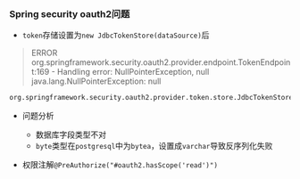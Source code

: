 ### Spring security oauth2问题





* `token`存储设置为`new JdbcTokenStore(dataSource)`后

>  ERROR org.springframework.security.oauth2.provider.endpoint.TokenEndpoint:169 - Handling error: NullPointerException, null java.lang.NullPointerException: null

```bash
org.springframework.security.oauth2.provider.token.store.JdbcTokenStore:208 - Failed to deserialize authentication for 4557b852-35ae-4c79-9bc3-ff7b8437e4aa java.lang.IllegalArgumentException: java.io.StreamCorruptedException: invalid stream header: 5C786163
```

* 问题分析
  * 数据库字段类型不对
  * `byte`类型在`postgresql`中为`bytea`，设置成`varchar`导致反序列化失败



* 权限注解`@PreAuthorize("#oauth2.hasScope('read')")`